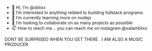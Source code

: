 - 👋 Hi, I’m @xblixx
- 👀 I’m interested in anything related to building fullstack programs
- 🌱 I’m currently learning more on nodejs
- 💞️ I’m looking to collaborate on as many projects as possible
- 📫 How to reach me .. you can reach me on instagram @xalamblixx 

DONT BE SURPRISED WHEN YOU GET THERE . I AM ALSO A MUSIC PRODUCER

<!---
xblixx/xblixx is a ✨ special ✨ repository because its `README.md` (this file) appears on your GitHub profile.
You can click the Preview link to take a look at your changes.
--->
